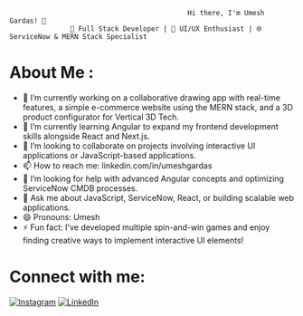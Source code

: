                                                   

                                                Hi there, I'm Umesh Gardas! 👋
                   🚀 Full Stack Developer | 🎨 UI/UX Enthusiast | 🌐 ServiceNow & MERN Stack Specialist



# About Me :
- 🔭  I’m currently working on a collaborative drawing app with real-time features, a simple e-commerce website using the MERN stack, and a 3D product configurator for Vertical 3D Tech.
- 🌱 I’m currently learning Angular to expand my frontend development skills alongside React and Next.js.
- 👯 I’m looking to collaborate on projects involving interactive UI applications or JavaScript-based applications.
- 📫 How to reach me: linkedin.com/in/umeshgardas
- 🤔 I’m looking for help with advanced Angular concepts and optimizing ServiceNow CMDB processes.
- 💬 Ask me about JavaScript, ServiceNow, React, or building scalable web applications.
- 😄 Pronouns: Umesh
- ⚡ Fun fact: I've developed multiple spin-and-win games and enjoy finding creative ways to implement interactive UI elements!

# Connect with me:
[![Instagram](https://content.linkedin.com/content/dam/me/business/en-us/amp/brand-site/v2/bg/LI-Bug.svg.original.svg)](https://www.instagram.com/yourusername)
[![LinkedIn](https://img.shields.io/badge/LinkedIn-0077B5?style=for-the-badge&logo=linkedin&logoColor=white)](https://www.linkedin.com/in/yourusername)

